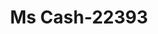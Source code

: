 ---
f_zip-code: 31322
f_state-code: GA
title: Ms Cash-22393
f_phone: 912-748-7577
f_city-only: Pooler
f_address: 1109 Us Highway 80 E Pooler
f_location-unique-id: '22393'
slug: ms-cash-22393
updated-on: '2024-05-30T13:46:58.046Z'
created-on: '2024-05-30T13:36:59.803Z'
published-on: '2024-05-30T13:54:32.469Z'
f_city-state: cms/city/pooler-ga.md
f_company: cms/company/ms-cash.md
f_state: cms/state/georgia.md
layout: '[payday-loan].html'
tags: payday-loan
---